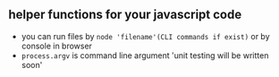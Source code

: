 ## helper functions for your javascript code
- you can run files by `node 'filename'(CLI commands if exist)` or by console in browser
- `process.argv` is command line argument
 'unit testing will be written soon' 
